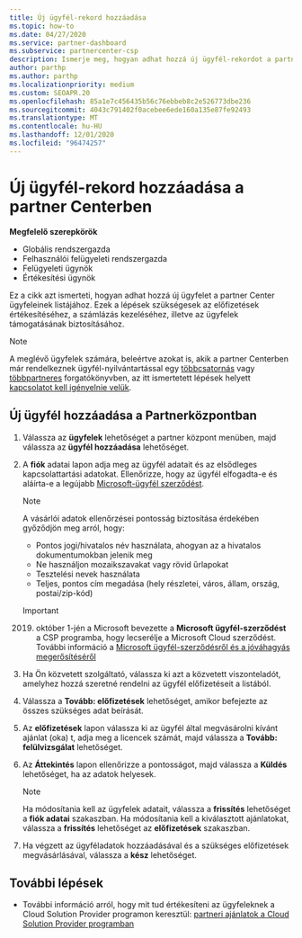 ```yaml
---
title: Új ügyfél-rekord hozzáadása
ms.topic: how-to
ms.date: 04/27/2020
ms.service: partner-dashboard
ms.subservice: partnercenter-csp
description: Ismerje meg, hogyan adhat hozzá új ügyfél-rekordot a partner Centerben. Ezután értékesítheti az ügyfél-előfizetéseket, kezelheti a számlázást, vagy megadhatja az ügyfélszolgálatot.
author: parthp
ms.author: parthp
ms.localizationpriority: medium
ms.custom: SEOAPR.20
ms.openlocfilehash: 85a1e7c456435b56c76ebbeb8c2e526773dbe236
ms.sourcegitcommit: 4043c791402f0acebee6ede160a135e87fe92493
ms.translationtype: MT
ms.contentlocale: hu-HU
ms.lasthandoff: 12/01/2020
ms.locfileid: "96474257"
---
```

# <a name="how-to-add-a-new-customer-record-in-partner-center"></a>Új ügyfél-rekord hozzáadása a partner Centerben


**Megfelelő szerepkörök**

- Globális rendszergazda
- Felhasználói felügyeleti rendszergazda
- Felügyeleti ügynök
- Értékesítési ügynök

Ez a cikk azt ismerteti, hogyan adhat hozzá új ügyfelet a partner Center ügyfeleinek listájához. Ezek a lépések szükségesek az előfizetések értékesítéséhez, a számlázás kezeléséhez, illetve az ügyfelek támogatásának biztosításához.

>[!NOTE]
>A meglévő ügyfelek számára, beleértve azokat is, akik a partner Centerben már rendelkeznek ügyfél-nyilvántartással egy [többcsatornás](multichannel.md) vagy [többpartneres](multipartner.md) forgatókönyvben, az itt ismertetett lépések helyett [kapcsolatot kell igényelnie velük](request-a-relationship-with-a-customer.md).

## <a name="to-add-a-new-customer-in-partner-center"></a>Új ügyfél hozzáadása a Partnerközpontban

1. Válassza az **ügyfelek** lehetőséget a partner központ menüben, majd válassza az **ügyfél hozzáadása** lehetőséget.

2. A **fiók** adatai lapon adja meg az ügyfél adatait és az elsődleges kapcsolattartási adatokat. Ellenőrizze, hogy az ügyfél elfogadta-e és aláírta-e a legújabb [Microsoft-ügyfél szerződést](agreements.md).

   >[!NOTE]
   >
   >A vásárlói adatok ellenőrzései pontosság biztosítása érdekében győződjön meg arról, hogy:
   >
   >- Pontos jogi/hivatalos név használata, ahogyan az a hivatalos dokumentumokban jelenik meg
   >- Ne használjon mozaikszavakat vagy rövid űrlapokat
   >- Tesztelési nevek használata
   >- Teljes, pontos cím megadása (hely részletei, város, állam, ország, postai/zip-kód)

   >[!IMPORTANT]
   > 2019. október 1-jén a Microsoft bevezette a **Microsoft ügyfél-szerződést** a CSP programba, hogy lecserélje a Microsoft Cloud szerződést. További információ a [Microsoft ügyfél-szerződésről és a jóváhagyás megerősítéséről](confirm-customer-agreement.md)
  
3. Ha Ön közvetett szolgáltató, válassza ki azt a közvetett viszonteladót, amelyhez hozzá szeretné rendelni az ügyfél előfizetéseit a listából.

4. Válassza a **Tovább: előfizetések** lehetőséget, amikor befejezte az összes szükséges adat beírását.

5. Az **előfizetések** lapon válassza ki az ügyfél által megvásárolni kívánt ajánlat (oka) t, adja meg a licencek számát, majd válassza a **Tovább: felülvizsgálat** lehetőséget.

6. Az **Áttekintés** lapon ellenőrizze a pontosságot, majd válassza a **Küldés** lehetőséget, ha az adatok helyesek.

   >[!NOTE]
   >Ha módosítania kell az ügyfelek adatait, válassza a **frissítés** lehetőséget a **fiók adatai** szakaszban. Ha módosítania kell a kiválasztott ajánlatokat, válassza a **frissítés** lehetőséget az **előfizetések** szakaszban.

7. Ha végzett az ügyféladatok hozzáadásával és a szükséges előfizetések megvásárlásával, válassza a **kész** lehetőséget.

## <a name="next-steps"></a>További lépések

- További információ arról, hogy mit tud értékesíteni az ügyfeleknek a Cloud Solution Provider programon keresztül: [partneri ajánlatok a Cloud Solution Provider programban](csp-offers.md)

